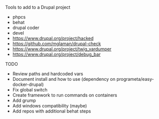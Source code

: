 Tools to add to a Drupal project

* phpcs
* behat
* drupal coder
* devel
* https://www.drupal.org/project/hacked
* https://github.com/mglaman/drupal-check
* https://www.drupal.org/project/twig_vardumper
* https://www.drupal.org/project/debug_bar

TODO
- Review paths and hardcoded vars
- Document install and how to use (dependency on programeta/easy-docker-drupal)
- Fix global switch
- Create framework to run commands on containers
- Add grump
- Add windows compatibility (maybe)
- Add repos with additional behat steps
